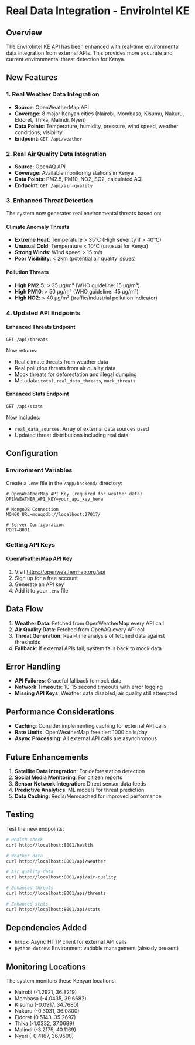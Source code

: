 # Real Data Integration - EnviroIntel KE

## Overview
The EnviroIntel KE API has been enhanced with real-time environmental data integration from external APIs. This provides more accurate and current environmental threat detection for Kenya.

## New Features

### 1. Real Weather Data Integration
- **Source**: OpenWeatherMap API
- **Coverage**: 8 major Kenyan cities (Nairobi, Mombasa, Kisumu, Nakuru, Eldoret, Thika, Malindi, Nyeri)
- **Data Points**: Temperature, humidity, pressure, wind speed, weather conditions, visibility
- **Endpoint**: `GET /api/weather`

### 2. Real Air Quality Data Integration
- **Source**: OpenAQ API
- **Coverage**: Available monitoring stations in Kenya
- **Data Points**: PM2.5, PM10, NO2, SO2, calculated AQI
- **Endpoint**: `GET /api/air-quality`

### 3. Enhanced Threat Detection
The system now generates real environmental threats based on:

#### Climate Anomaly Threats
- **Extreme Heat**: Temperature > 35°C (High severity if > 40°C)
- **Unusual Cold**: Temperature < 10°C (unusual for Kenya)
- **Strong Winds**: Wind speed > 15 m/s
- **Poor Visibility**: < 2km (potential air quality issues)

#### Pollution Threats
- **High PM2.5**: > 35 µg/m³ (WHO guideline: 15 µg/m³)
- **High PM10**: > 50 µg/m³ (WHO guideline: 45 µg/m³)
- **High NO2**: > 40 µg/m³ (traffic/industrial pollution indicator)

### 4. Updated API Endpoints

#### Enhanced Threats Endpoint
```
GET /api/threats
```
Now returns:
- Real climate threats from weather data
- Real pollution threats from air quality data
- Mock threats for deforestation and illegal dumping
- Metadata: `total`, `real_data_threats`, `mock_threats`

#### Enhanced Stats Endpoint
```
GET /api/stats
```
Now includes:
- `real_data_sources`: Array of external data sources used
- Updated threat distributions including real data

## Configuration

### Environment Variables
Create a `.env` file in the `/app/backend/` directory:

```env
# OpenWeatherMap API Key (required for weather data)
OPENWEATHER_API_KEY=your_api_key_here

# MongoDB Connection
MONGO_URL=mongodb://localhost:27017/

# Server Configuration
PORT=8001
```

### Getting API Keys

#### OpenWeatherMap API Key
1. Visit https://openweathermap.org/api
2. Sign up for a free account
3. Generate an API key
4. Add it to your `.env` file

## Data Flow

1. **Weather Data**: Fetched from OpenWeatherMap every API call
2. **Air Quality Data**: Fetched from OpenAQ every API call
3. **Threat Generation**: Real-time analysis of fetched data against thresholds
4. **Fallback**: If external APIs fail, system falls back to mock data

## Error Handling

- **API Failures**: Graceful fallback to mock data
- **Network Timeouts**: 10-15 second timeouts with error logging
- **Missing API Keys**: Weather data disabled, air quality still attempted

## Performance Considerations

- **Caching**: Consider implementing caching for external API calls
- **Rate Limits**: OpenWeatherMap free tier: 1000 calls/day
- **Async Processing**: All external API calls are asynchronous

## Future Enhancements

1. **Satellite Data Integration**: For deforestation detection
2. **Social Media Monitoring**: For citizen reports
3. **Sensor Network Integration**: Direct sensor data feeds
4. **Predictive Analytics**: ML models for threat prediction
5. **Data Caching**: Redis/Memcached for improved performance

## Testing

Test the new endpoints:

```bash
# Health check
curl http://localhost:8001/health

# Weather data
curl http://localhost:8001/api/weather

# Air quality data
curl http://localhost:8001/api/air-quality

# Enhanced threats
curl http://localhost:8001/api/threats

# Enhanced stats
curl http://localhost:8001/api/stats
```

## Dependencies Added

- `httpx`: Async HTTP client for external API calls
- `python-dotenv`: Environment variable management (already present)

## Monitoring Locations

The system monitors these Kenyan locations:
- Nairobi (-1.2921, 36.8219)
- Mombasa (-4.0435, 39.6682)
- Kisumu (-0.0917, 34.7680)
- Nakuru (-0.3031, 36.0800)
- Eldoret (0.5143, 35.2697)
- Thika (-1.0332, 37.0689)
- Malindi (-3.2175, 40.1169)
- Nyeri (-0.4167, 36.9500)